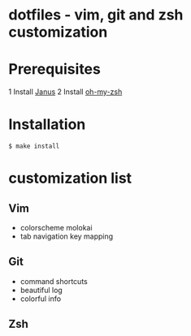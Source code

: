 dotfiles - vim, git and zsh customization 
========

# Prerequisites 

1 Install [Janus](https://github.com/carlhuda/janus)
2 Install [oh-my-zsh](https://github.com/robbyrussell/oh-my-zsh)


# Installation
`$ make install`

# customization list

## Vim
* colorscheme molokai
* tab navigation key mapping

## Git
* command shortcuts
* beautiful log
* colorful info

## Zsh
